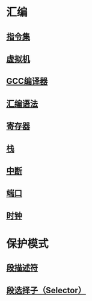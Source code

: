 # 汇编
## [指令集](汇编/指令集.md)
## [虚拟机](汇编/虚拟机.md)
## [GCC编译器](汇编/GCC编译器.md)
## [汇编语法](汇编/汇编语法.md)
## [寄存器](汇编/寄存器.md)
## [栈](汇编/栈.md)
## [中断](汇编/中断.md)
## [端口](汇编/端口.md)
## [时钟](汇编/时钟.md)

# 保护模式
## [段描述符](保护模式/段描述符.md)
## [段选择子（Selector）](保护模式/段选择子（Selector）.md)


